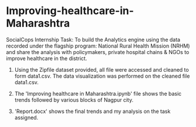 # Improving-healthcare-in-Maharashtra
SocialCops Internship Task: To build the Analytics engine using the data recorded under the flagship program: National Rural Health Mission (NRHM) and share the analysis with policymakers, private hospital chains & NGOs to improve healthcare in the district.

1. Using the Zipfile dataset provided, all file were accessed and cleaned to form data1.csv. The data visualization was performed on the cleaned file data1.csv.

2. The 'Improving healthcare in Maharashtra.ipynb' file shows the basic trends followed by various blocks of Nagpur city.

3. 'Report.docx' shows the final trends and my analysis on the task assigned.
